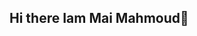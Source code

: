 ## Hi there Iam Mai Mahmoud👋

<!--
# 👋 Hi there, I'm Mai Mahmoud!

🎓 I'm currently a B.Tech student at CIC College, passionate about front-end development and creating clean, user-friendly web interfaces.

💻 I enjoy building projects with HTML, CSS, JavaScript, and I'm currently diving deeper into **React** and modern web development practices.

🌱 I'm on a journey to grow as a developer — from hands-on projects to learning UI/UX principles and building full-stack apps.

🔧 Technologies I use:
- HTML, CSS, JavaScript
- React (with Vite), Git & GitHub
- APIs, JSON, Responsive Design

📌 Projects I'm proud of:
- An e-commerce styled site inspired by **SHEIN**
- A React form app with live input preview & data table
- Responsive designs using manual media queries

✨ I'm also passionate about personal growth, self-discovery, and expressing my authentic self through both code and creativity.

📫 Let's connect:  
Feel free to check my repositories or reach out!

